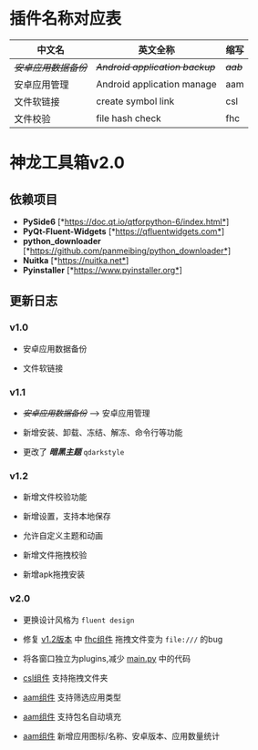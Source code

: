 # 插件名称对应表

|中文名|英文全称|缩写|
|-|-|-|
|~~*安卓应用数据备份*~~|~~*Android application backup*~~|~~*aab*~~|
|安卓应用管理|Android application manage|aam|
|文件软链接|create symbol link|csl|
|文件校验|file hash check|fhc|

# 神龙工具箱v2.0

## 依赖项目  

- **PySide6** [*https://doc.qt.io/qtforpython-6/index.html*]
- **PyQt-Fluent-Widgets** [*https://qfluentwidgets.com*]
- **python_downloader** [*https://github.com/panmeibing/python_downloader*]
- **Nuitka** [*https://nuitka.net*]
- **Pyinstaller** [*https://www.pyinstaller.org*]

## 更新日志

### v1.0

- 安卓应用数据备份

- 文件软链接

### v1.1

- ~~*安卓应用数据备份*~~ --> 安卓应用管理

- 新增安装、卸载、冻结、解冻、命令行等功能

- 更改了 ***暗黑主题*** `qdarkstyle`

### v1.2

- 新增文件校验功能

- 新增设置，支持本地保存

- 允许自定义主题和动画

- 新增文件拖拽校验

- 新增apk拖拽安装

### v2.0

- 更换设计风格为 `fluent design`

- 修复 [v1.2版本](#v12) 中 [fhc组件](#插件名称对应表) 拖拽文件变为 `file:///` 的bug

- 将各窗口独立为plugins,减少 [main.py](main.py) 中的代码

- [csl组件](#插件名称对应表) 支持拖拽文件夹

- [aam组件](#插件名称对应表) 支持筛选应用类型

- [aam组件](#插件名称对应表) 支持包名自动填充

- [aam组件](#插件名称对应表) 新增应用图标/名称、安卓版本、应用数量统计
